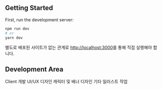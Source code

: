 ## Getting Started

First, run the development server:

```bash
npm run dev
# or
yarn dev
```

별도로 배포된 사이트가 없는 관계로 [http://localhost:3000](http://localhost:3000)를 통해 직접 실행해야 합니다.

## Development Area

Client 개발
UI/UX 디자인
캐릭터 및 배너 디자인
기타 일러스트 작업
